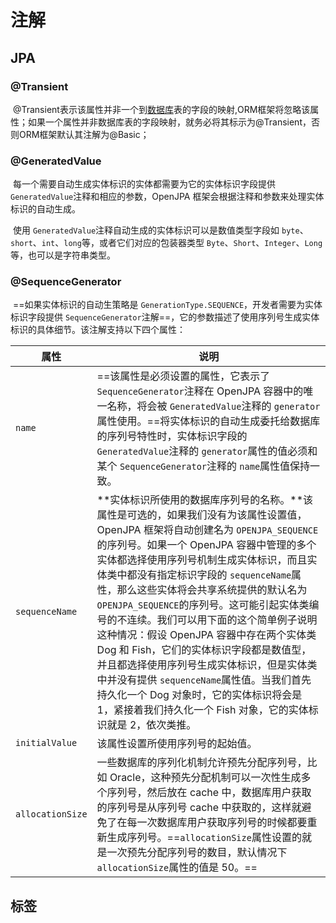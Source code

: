 # 注解

## JPA

### @Transient

​	@Transient表示该属性并非一个到[数据库](http://lib.csdn.net/base/mysql)表的字段的映射,ORM框架将忽略该属性；如果一个属性并非数据库表的字段映射，就务必将其标示为@Transient，否则ORM框架默认其注解为@Basic；

### @GeneratedValue

​	每一个需要自动生成实体标识的实体都需要为它的实体标识字段提供 `GeneratedValue`注释和相应的参数，OpenJPA 框架会根据注释和参数来处理实体标识的自动生成。

​	使用 `GeneratedValue`注释自动生成的实体标识可以是数值类型字段如 `byte`、`short`、`int`、`long`等，或者它们对应的包装器类型 `Byte`、`Short`、`Integer`、`Long`等，也可以是字符串类型。

### @SequenceGenerator

​	==如果实体标识的自动生策略是 `GenerationType.SEQUENCE`，开发者需要为实体标识字段提供 `SequenceGenerator`注解==，它的参数描述了使用序列号生成实体标识的具体细节。该注解支持以下四个属性：

| 属性             | 说明                                                         |
| ---------------- | ------------------------------------------------------------ |
| `name`           | ==该属性是必须设置的属性，它表示了 `SequenceGenerator`注释在 OpenJPA 容器中的唯一名称，将会被 `GeneratedValue`注释的 `generator`属性使用。==将实体标识的自动生成委托给数据库的序列号特性时，实体标识字段的 `GeneratedValue`注释的 `generator`属性的值必须和某个 `SequenceGenerator`注释的 `name`属性值保持一致。 |
| `sequenceName`   | **实体标识所使用的数据库序列号的名称。**该属性是可选的，如果我们没有为该属性设置值，OpenJPA 框架将自动创建名为 `OPENJPA_SEQUENCE`的序列号。如果一个 OpenJPA 容器中管理的多个实体都选择使用序列号机制生成实体标识，而且实体类中都没有指定标识字段的 `sequenceName`属性，那么这些实体将会共享系统提供的默认名为 `OPENJPA_SEQUENCE`的序列号。这可能引起实体类编号的不连续。我们可以用下面的这个简单例子说明这种情况：假设 OpenJPA 容器中存在两个实体类 Dog 和 Fish，它们的实体标识字段都是数值型，并且都选择使用序列号生成实体标识，但是实体类中并没有提供 `sequenceName`属性值。当我们首先持久化一个 Dog 对象时，它的实体标识将会是 1，紧接着我们持久化一个 Fish 对象，它的实体标识就是 2，依次类推。 |
| `initialValue`   | 该属性设置所使用序列号的起始值。                             |
| `allocationSize` | 一些数据库的序列化机制允许预先分配序列号，比如 Oracle，这种预先分配机制可以一次性生成多个序列号，然后放在 cache 中，数据库用户获取的序列号是从序列号 cache 中获取的，这样就避免了在每一次数据库用户获取序列号的时候都要重新生成序列号。==`allocationSize`属性设置的就是一次预先分配序列号的数目，默认情况下 `allocationSize`属性的值是 50。== |

















## 标签